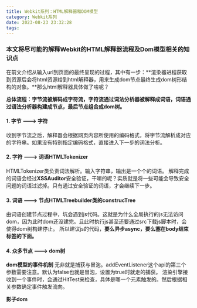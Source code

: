 ```yaml
---
title: Webkit系列：HTML解释器和DOM模型
category: Webkit系列
date: 2023-08-23 23:32:28
tags:
---
```


### 本文将尽可能的解释Webkit的HTML解释器流程及Dom模型相关的知识点

在前文介绍从输入url到页面的最终呈现的过程，其中有一步：**渲染器进程获取到资源后会将html资源给到html解释器，用来生成dom节点最终生成dom树形结构的对象。**那么html解释器具体做了啥呢？


**总体流程：字节流被解码成字符流，字符流通过词法分析器被解释成词语，词语通过语法分析器构建成节点，最后节点组合成dom树。**
#### 1. 字节 ---> 字符
收到字节流之后，解释器会根据网页内容所使用的编码格式，将字节流解析成对应的字符串。如果没有特别指定编码格式，直接进入下一步的词法分析。
#### 2. 字符 ---> 词语HTMLTokenizer
HTMLTokenizer类负责词法解析。输入字符串，输出是一个个的词语。
解释完成的词语会经过**XSSAuditor**安全验证，干嘛的呢？实质就是将一些可能会导致安全问题的词语过滤掉。只有通过安全验证的词语，才会继续下一步。
#### 3. 词语 ---> 节点HTMLTreebuilder类的construcTree
由词语创建节点过程中，坑会遇到js代码。这就是为什么全局执行的js无法访问dom，因为此时dom还没建完。且此时执行js甚至还要通过src下载js脚本时，会使得dom树构建停止。
所以建议js的代码，**要么异步async，要么塞在body结束标签的下面。**
#### 4. 众多节点 ---> dom树


**dom模型的事件机制**
无非就是捕获与冒泡。addEventListener这个api的第三个参数需要注意。默认为false也就是冒泡，设置为true时就走的捕获。
渲染引擎接收到一个事件时，会通过HitTest来检查，具体是哪一个元素触发的。然后根据相关参数确定事件触发流向。

**影子dom**